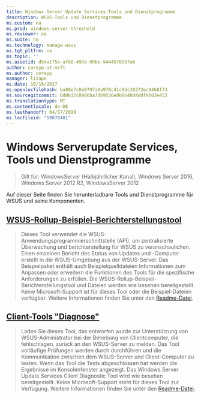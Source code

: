 ```yaml
---
title: Windows Server Update Services-Tools und Dienstprogramme
description: WSUS-Tools und Dienstprogramme
ms.custom: na
ms.prod: windows-server-threshold
ms.reviewer: na
ms.suite: na
ms.technology: manage-wsus
ms.tgt_pltfrm: na
ms.topic: ''
ms.assetid: d54a1f5e-af68-497e-99be-94445769b7a6
author: coreyp-at-msft
ms.author: coreyp
manager: lizapo
ms.date: 10/16/2017
ms.openlocfilehash: ba88e7c0a9797a0a978c41c9dc30272ec9468f73
ms.sourcegitcommit: 0d0b32c8986ba7db9536e0b8648d4ddf9b03e452
ms.translationtype: MT
ms.contentlocale: de-DE
ms.lasthandoff: 04/17/2019
ms.locfileid: "59878401"
---
```

# <a name="windows-server-update-services-tools-and-utilities"></a>Windows Serverupdate Services, Tools und Dienstprogramme

>Gilt für: WindowsServer (Halbjährlicher Kanal), Windows Server 2016, Windows Server 2012 R2, WindowsServer 2012
                                                                                                                                                                                                                                                                                                                                                                                                                                                                                                                                                                                                                                                                                                                                                                                                                                                                                                                                                                                                                                                                                                                                                                                                                          
 Auf dieser Seite finden Sie herunterladbare Tools und Dienstprogramme für WSUS und seine Komponenten.                                                                                                                                                                                                                                                                                                                                                                                                                                                                                                                                                                                                                                                                                                                                                                                                                                                                                                                                                                                                                                                                                                                                                                                                                                                                                                                                                                                                                                                                                                                                                                                                                                       
                                                                                                                                                                                                                                                                                                                                                                                                                                                                                                                                                                                                                                                                    
 ## <a name="wsus-reporting-rollup-sample-toolhttpsdownloadmicrosoftcomdownload339339ac5ee-ae9a-44a4-b09c-483736294433wsusrollupsampleexe"></a>[WSUS-Rollup-Beispiel-Berichterstellungstool](https://download.microsoft.com/download/3/3/9/339ac5ee-ae9a-44a4-b09c-483736294433/WSUSRollupSample.EXE)                                                                                                                                                                                                                                                                                                                                                                                                                                                                                                                  
                                                                                                                                                                                                                                                                                                                                                                                                                                                                                                                                                                                                                                                                    
 > Dieses Tool verwendet die WSUS-Anwendungsprogrammierschnittstelle (API), um zentralisierte Überwachung und berichterstellung für WSUS zu veranschaulichen. Einen einzelnen Bericht des Status von Updates und -Computer erstellt in die WSUS-Umgebung aus der WSUS-Server. Das Beispielpaket enthält auch Beispielquelldateien Informationen zum Anpassen oder erweitern die Funktionen des Tools für die spezifische Anforderungen zu erfüllen. Die WSUS-Rollup-Beispiel-Berichterstellungstool und Dateien werden wie besehen bereitgestellt. Keine Microsoft-Support ist für dieses Tool oder die Beispiel-Dateien verfügbar. Weitere Informationen finden Sie unter den [Readme-Datei](https://download.microsoft.com/download/8/1/a/81a41962-cff5-4396-a567-0d2f87d8f67a/Readme.htm).  

## <a name="client-diagnostics-toolhttpsdownloadmicrosoftcomdownload976976d1084-d2fd-45a1-8c27-a467c768d8efwsus20client20diagnostic20toolexe"></a>[Client-Tools "Diagnose"](https://download.microsoft.com/download/9/7/6/976d1084-d2fd-45a1-8c27-a467c768d8ef/WSUS%20Client%20Diagnostic%20Tool.EXE)                                                                                                                                                                                                                                                                                                                                                                                                                                                                                                                                                                                                                                                                                                                                                                                                                                                                                                                                                                                                                                                                                                                                                                                                           
                                                                                                                                                                                                                                                                                                                                                                                                                                                                                                                                                                                                                                                                                                                                                                                                                                                                                                                                                                                                                                                                                                                                                                                                                                                                                                                                                                                                                                                                                                                                                                                                                                                                                                                                                                                                                                               
 > Laden Sie dieses Tool, das entworfen wurde zur Unterstützung von WSUS-Administrator bei der Behebung von Clientcomputer, die fehlschlagen, zurück an den WSUS-Server zu melden. Das Tool vorläufige Prüfungen werden durch durchführen und die Kommunikation zwischen dem WSUS-Server und Client-Computer zu testen. Wenn das Tool die Tests abgeschlossen hat werden die Ergebnisse im Konsolenfenster angezeigt. Das Windows Server Update Services Client Diagnostic Tool wird wie besehen bereitgestellt. Keine Microsoft-Support steht für dieses Tool zur Verfügung. Weitere Informationen finden Sie unter den [Readme-Datei](https://download.microsoft.com/download/e/4/b/e4bc4153-be1f-460f-800e-69c6a1857d68/readme.htm).          
                                                                                                                                                                                                                                                                                                                                                                                                                                                                                                                                                                                                                                                                    
 
